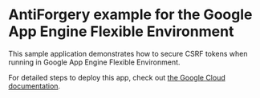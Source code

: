 # AntiForgery example for the Google App Engine Flexible Environment

This sample application demonstrates how to secure CSRF tokens
when running in Google App Engine Flexible Environment.

For detailed steps to deploy this app, check out
[the Google Cloud documentation](https://cloud.google.com/appengine/docs/flexible/application-security?tab=.net).
